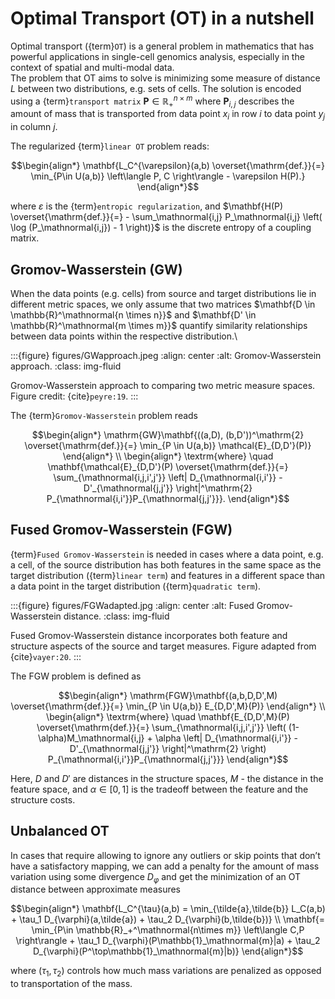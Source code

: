 # Optimal Transport (OT) in a nutshell

Optimal transport ({term}`OT`) is a general problem in mathematics that has powerful applications in single-cell genomics analysis, especially in the context of spatial and multi-modal data.\
The problem that OT aims to solve is minimizing some measure of distance $L$ between two distributions, e.g. sets of cells.
The solution is encoded using a {term}`transport matrix` $\mathbf{P} \in \mathbb{R}_{+}^{n \times m}$ where $\mathbf{P}_{i,j}$ describes the amount of mass that is transported from data point $x_i$ in row $i$ to data point $y_j$ in column $j$.

The regularized {term}`linear OT` problem reads:

```math
\begin{align*}
    \mathbf{L_C^{\varepsilon}(a,b) \overset{\mathrm{def.}}{=} \min_{P\in U(a,b)} \left\langle P, C \right\rangle - \varepsilon H(P).}
\end{align*}
```

where $\varepsilon$ is the {term}`entropic regularization`, and $\mathbf{H(P) \overset{\mathrm{def.}}{=} - \sum_\mathnormal{i,j} P_\mathnormal{i,j} \left( \log (P_\mathnormal{i,j}) - 1 \right)}$ is the discrete entropy of a coupling matrix.

## Gromov-Wasserstein (GW)

When the data points (e.g. cells) from source and target distributions lie in different metric spaces,
we only assume that two matrices $\mathbf{D \in \mathbb{R}^\mathnormal{n \times n}}$ and $\mathbf{D' \in \mathbb{R}^\mathnormal{m \times m}}$
quantify similarity relationships between data points within the respective distribution.\

:::{figure} figures/GWapproach.jpeg
:align: center
:alt: Gromov-Wasserstein approach.
:class: img-fluid

Gromov-Wasserstein approach to comparing two metric measure spaces. Figure credit: {cite}`peyre:19`.
:::

The {term}`Gromov-Wasserstein` problem reads

```math
\begin{align*}
    \mathrm{GW}\mathbf{((a,D), (b,D'))^\mathrm{2} \overset{\mathrm{def.}}{=} \min_{P \in U(a,b)} \mathcal{E}_{D,D'}(P)}
\end{align*}
\\
\begin{align*}
    \textrm{where} \quad \mathbf{\mathcal{E}_{D,D'}(P) \overset{\mathrm{def.}}{=} \sum_{\mathnormal{i,j,i',j'}} \left| D_{\mathnormal{i,i'}} - D'_{\mathnormal{j,j'}} \right|^\mathrm{2} P_{\mathnormal{i,i'}}P_{\mathnormal{j,j'}}}.
\end{align*}
```

## Fused Gromov-Wasserstein (FGW)

{term}`Fused Gromov-Wasserstein` is needed in cases where a data point, e.g. a cell, of the source distribution
has both features in the same space as the target distribution ({term}`linear term`) and features in a
different space than a data point in the target distribution ({term}`quadratic term`).

:::{figure} figures/FGWadapted.jpg
:align: center
:alt: Fused Gromov-Wasserstein distance.
:class: img-fluid

Fused Gromov-Wasserstein distance incorporates both feature and structure aspects of the source and target measures.
Figure adapted from {cite}`vayer:20`.
:::

The FGW problem is defined as

```math
\begin{align*}
    \mathrm{FGW}\mathbf{(a,b,D,D',M) \overset{\mathrm{def.}}{=} \min_{P \in U(a,b)} E_{D,D',M}(P)}
\end{align*}
\\
\begin{align*}
    \textrm{where} \quad \mathbf{E_{D,D',M}(P) \overset{\mathrm{def.}}{=} \sum_{\mathnormal{i,j,i',j'}} \left( (1-\alpha)M_\mathnormal{i,j} + \alpha  \left| D_{\mathnormal{i,i'}} - D'_{\mathnormal{j,j'}} \right|^\mathrm{2} \right) P_{\mathnormal{i,i'}}P_{\mathnormal{j,j'}}}
\end{align*}
```

Here, $D$ and $D'$ are distances in the structure spaces, $M$ - the distance in the feature space,
and $\alpha \in [0,1]$ is the tradeoff between the feature and the structure costs.

## Unbalanced OT

In cases that require allowing to ignore any outliers or skip points that don’t have a satisfactory mapping,
we can add a penalty for the amount of mass variation using some divergence $D_{\varphi}$
and get the minimization of an OT distance between approximate measures

```math
\begin{align*}
   \mathbf{L_C^{\tau}(a,b) =  \min_{\tilde{a},\tilde{b}}  L_C(a,b) + \tau_1 D_{\varphi}(a,\tilde{a}) + \tau_2 D_{\varphi}(b,\tilde{b})} \\
   \mathbf{= \min_{P\in \mathbb{R}_+^\mathnormal{n\times m}} \left\langle C,P \right\rangle + \tau_1 D_{\varphi}(P\mathbb{1}_\mathnormal{m}|a) + \tau_2 D_{\varphi}(P^\top\mathbb{1}_\mathnormal{m}|b)}
\end{align*}
```

where $(\tau_1, \tau_2)$ controls how much mass variations are penalized as opposed to transportation of the mass.
